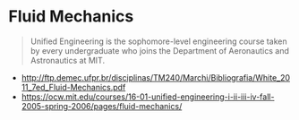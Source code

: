 # Fluid Mechanics
> Unified Engineering is the sophomore-level engineering course taken by every undergraduate who joins the Department of Aeronautics and Astronautics at MIT.


- http://ftp.demec.ufpr.br/disciplinas/TM240/Marchi/Bibliografia/White_2011_7ed_Fluid-Mechanics.pdf
- https://ocw.mit.edu/courses/16-01-unified-engineering-i-ii-iii-iv-fall-2005-spring-2006/pages/fluid-mechanics/
